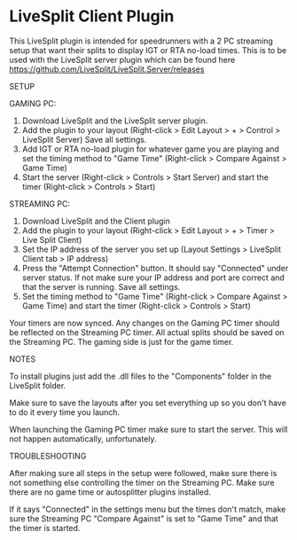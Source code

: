 # LiveSplit Client Plugin

This LiveSplit plugin is intended for speedrunners with a 2 PC streaming setup that want their splits to display IGT or RTA no-load times.
This is to be used with the LiveSplit server plugin which can be found here https://github.com/LiveSplit/LiveSplit.Server/releases

SETUP

GAMING PC:

1. Download LiveSplit and the LiveSplit server plugin.
2. Add the plugin to your layout (Right-click > Edit Layout > + > Control > LiveSplit Server) Save all settings.
3. Add IGT or RTA no-load plugin for whatever game you are playing and set the timing method to "Game Time" (Right-click > Compare Against > Game Time)
4. Start the server (Right-click > Controls > Start Server) and start the timer (Right-click > Controls > Start)

STREAMING PC:

1. Download LiveSplit and the Client plugin
2. Add the plugin to your layout (Right-click > Edit Layout > + > Timer > Live Split Client)
3. Set the IP address of the server you set up (Layout Settings > LiveSplit Client tab > IP address)
4. Press the "Attempt Connection" button. It should say "Connected" under server status. If not make sure your IP address and port are correct and that the server is running. Save all settings.
5. Set the timing method to "Game Time" (Right-click > Compare Against > Game Time) and start the timer (Right-click > Controls > Start)

Your timers are now synced. Any changes on the Gaming PC timer should be reflected on the Streaming PC timer.
All actual splits should be saved on the Streaming PC. The gaming side is just for the game timer.


NOTES

To install plugins just add the .dll files to the "Components" folder in the LiveSplit folder.

Make sure to save the layouts after you set everything up so you don't have to do it every time you launch.

When launching the Gaming PC timer make sure to start the server. This will not happen automatically, unfortunately.

TROUBLESHOOTING

After making sure all steps in the setup were followed, make sure there is not something else controlling the timer on the Streaming PC. Make sure there are no game time or autosplitter plugins installed.

If it says "Connected" in the settings menu but the times don't match, make sure the Streaming PC "Compare Against" is set to "Game Time" and that the timer is started.
